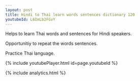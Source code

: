 ```yaml
---
layout: post
title: Hindi to Thai learn words sentences dictionary 120 
youtubeId: L6ImLb2FGvY
---
```

 
 
Helps to learn Thai words and sentences for Hindi speakers.

Opportunitiy to repeat the words sentences. 

Practice Thai language. 
 
{% include youtubePlayer.html id=page.youtubeId %}
 
 
{% include analytics.html %}